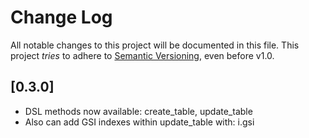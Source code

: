 # Change Log

All notable changes to this project will be documented in this file.
This project *tries* to adhere to [Semantic Versioning](http://semver.org/), even before v1.0.

## [0.3.0]
- DSL methods now available: create_table, update_table
- Also can add GSI indexes within update_table with: i.gsi
